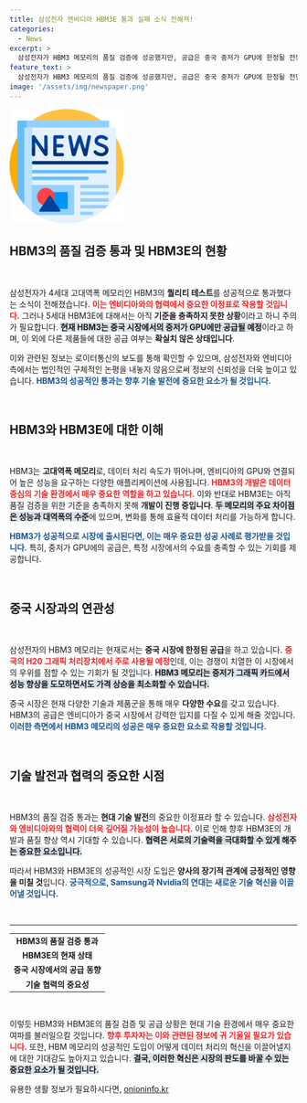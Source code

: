 ```yaml
---
title: 삼성전자 엔비디아 HBM3E 통과 실패 소식 전해져!
categories:
  - News
excerpt: >
  삼성전자가 HBM3 메모리의 품질 검증에 성공했지만, 공급은 중국 중저가 GPU에 한정될 전망입니다. 반면, 5세대 HBM3E는 아직 기준 미달로 지속적인 테스트가 필요합니다.
feature_text: >
  삼성전자가 HBM3 메모리의 품질 검증에 성공했지만, 공급은 중국 중저가 GPU에 한정될 전망입니다. 반면, 5세대 HBM3E는 아직 기준 미달로 지속적인 테스트가 필요합니다.
image: '/assets/img/newspaper.png'
---
```


<p><img src="/assets/img/newspaper.png" alt="kimp 속보" /></p>

<h2 data-ke-size="size26">HBM3의 품질 검증 통과 및 HBM3E의 현황</h2>

<p data-ke-size="size16">&nbsp;</p>

<p>삼성전자가 4세대 고대역폭 메모리인 HBM3의 <strong>퀄리티 테스트</strong>를 성공적으로 통과했다는 소식이 전해졌습니다. <b><span style="color: #ee2323;">이는 엔비디아와의 협력에서 중요한 이정표로 작용할 것입니다.</span></b> 그러나 5세대 HBM3E에 대해서는 아직 <strong>기준을 충족하지 못한 상황</strong>이라고 하니 주의가 필요합니다. <b><span style="background-color: #21538527;">현재 HBM3는 중국 시장에서의 중저가 GPU에만 공급될 예정</span></b>이라고 하며, 이 외에 다른 제품들에 대한 공급 여부는 <strong>확실치 않은 상태입니다</strong>. </p>

<p>이와 관련된 정보는 로이터통신의 보도를 통해 확인할 수 있으며, 삼성전자와 엔비디아 측에서는 법인적인 구체적인 논평을 내놓지 않음으로써 정보의 신뢰성을 더욱 높이고 있습니다. <b><span style="color: #1a5490;">HBM3의 성공적인 통과는 향후 기술 발전에 중요한 요소가 될 것입니다.</span></b></p>

<p data-ke-size="size16">&nbsp;</p>

<h2 data-ke-size="size26">HBM3와 HBM3E에 대한 이해</h2>

<p data-ke-size="size16">&nbsp;</p>

<p>HBM3는 <strong>고대역폭 메모리</strong>로, 데이터 처리 속도가 뛰어나며, 엔비디아의 GPU와 연결되어 높은 성능을 요구하는 다양한 애플리케이션에 사용됩니다. <b><span style="color: #ee2323;">HBM3의 개발은 데이터 중심의 기술 환경에서 매우 중요한 역할을 하고 있습니다.</span></b> 이와 반대로 HBM3E는 아직 품질 검증을 위한 기준을 충족하지 못해 <strong>개발이 진행 중입니다</strong>. <b><span style="background-color: #21538527;">두 메모리의 주요 차이점은 성능과 대역폭의 수준</span></b>에 있으며, 변화를 통해 효율적 데이터 처리를 가능하게 합니다.</p>

<p><b><span style="color: #1a5490;">HBM3가 성공적으로 시장에 출시된다면, 이는 매우 중요한 성공 사례로 평가받을 것입니다.</span></b> 특히, 중저가 GPU에의 공급은, 특정 시장에서의 수요를 충족할 수 있는 기회를 제공합니다. </p>

<p data-ke-size="size16">&nbsp;</p>

<h2 data-ke-size="size26">중국 시장과의 연관성</h2>

<p data-ke-size="size16">&nbsp;</p>

<p>삼성전자의 HBM3 메모리는 현재로서는 <strong>중국 시장에 한정된 공급</strong>을 하고 있습니다. <b><span style="color: #ee2323;">중국의 H20 그래픽 처리장치에서 주로 사용될 예정</span></b>인데, 이는 경쟁이 치열한 이 시장에서의 우위를 점할 수 있는 기회가 될 것입니다. <b><span style="background-color: #21538527;">HBM3 메모리는 중저가 그래픽 카드에서 성능 향상을 도모하면서도 가격 상승을 최소화할 수 있습니다.</span></b> </p>

<p>중국 시장은 현재 다양한 기술과 제품군을 통해 매우 <strong>다양한 수요</strong>를 갖고 있습니다. HBM3의 공급은 엔비디아가 중국 시장에서 강력한 입지를 다질 수 있게 해줄 것입니다. <b><span style="color: #1a5490;">이러한 측면에서 HBM3 메모리의 성공은 매우 중요한 요소로 작용할 것입니다.</span></b></p>

<p data-ke-size="size16">&nbsp;</p>

<h2 data-ke-size="size26">기술 발전과 협력의 중요한 시점</h2>

<p data-ke-size="size16">&nbsp;</p>

<p>HBM3의 품질 검증 통과는 <strong>현대 기술 발전</strong>의 중요한 이정표라 할 수 있습니다. <b><span style="color: #ee2323;">삼성전자와 엔비디아와의 협력이 더욱 깊어질 가능성이 높습니다.</span></b> 이로 인해 향후 HBM3E의 개발과 품질 향상 역시 기대할 수 있습니다. <b><span style="background-color: #21538527;">협력은 서로의 기술력을 극대화할 수 있게 해주는 중요한 요소입니다.</span></b> </p>

<p>따라서 HBM3와 HBM3E의 성공적인 시장 도입은 <strong>양사의 장기적 관계에 긍정적인 영향을 미칠 것</strong>입니다. <b><span style="color: #1a5490;">궁극적으로, Samsung과 Nvidia의 연대는 새로운 기술 혁신을 이끌어낼 것입니다.</span></b></p>

<p data-ke-size="size16">&nbsp;</p>

<hr />

<table>
    <tr>
        <td style="text-align: center; height: 17px;"><b>HBM3의 품질 검증 통과</b></td>
    </tr>
    <tr>
        <td style="text-align: center; height: 17px;"><b>HBM3E의 현재 상태</b></td>
    </tr>
    <tr>
        <td style="text-align: center; height: 17px;"><b>중국 시장에서의 공급 동향</b></td>
    </tr>
    <tr>
        <td style="text-align: center; height: 17px;"><b>기술 협력의 중요성</b></td>
    </tr>
</table>

<p data-ke-size="size16">&nbsp;</p>

<p>이렇듯 HBM3와 HBM3E의 품질 검증 및 공급 상황은 현대 기술 환경에서 매우 중요한 여파를 불러일으킬 것입니다. <b><span style="color: #ee2323;">향후 투자자는 이와 관련된 정보에 귀 기울일 필요가 있습니다.</span></b> 또한, HBM 메모리의 성공적인 도입이 어떻게 데이터 처리의 혁신을 이끌어낼지에 대한 기대감도 높아지고 있습니다. <b><span style="background-color: #21538527;">결국, 이러한 혁신은 시장의 판도를 바꿀 수 있는 중요한 요소가 될 것입니다.</span></b></p>
유용한 생활 정보가 필요하시다면, <a href="https://onioninfo.kr" rel="dofollow">onioninfo.kr</a>


